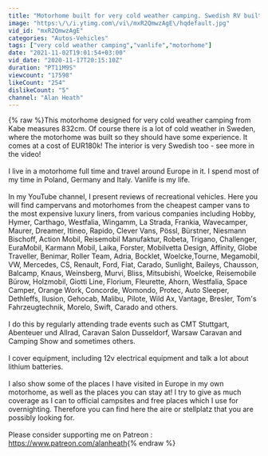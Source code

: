 ```yaml
---
title: "Motorhome built for very cold weather camping. Swedish RV built for minus 35C"
image: "https:\/\/i.ytimg.com\/vi\/mxR2QmwzAgE\/hqdefault.jpg"
vid_id: "mxR2QmwzAgE"
categories: "Autos-Vehicles"
tags: ["very cold weather camping","vanlife","motorhome"]
date: "2021-11-02T19:01:54+03:00"
vid_date: "2020-11-17T20:15:10Z"
duration: "PT11M9S"
viewcount: "17598"
likeCount: "254"
dislikeCount: "5"
channel: "Alan Heath"
---
```

{% raw %}This motorhome designed for very cold weather camping from Kabe measures 832cm.  Of course there is a lot of cold weather in Sweden, where the motorhome was built so they should have some experience.  It comes at a cost of EUR180k!  The interior is very Swedish too - see more in the video!<br /><br />I live in a motorhome full time and travel around Europe in it.  I spend most of my time in Poland, Germany and Italy.  Vanlife is my life. <br /><br />In my YouTube channel, I present reviews of recreational vehicles.  Here you will find campervans and motorhomes from the cheapest camper vans to the most expensive luxury liners, from various companies including Hobby, Hymer, Carthago, Westfalia, Wingamm, La Strada, Frankia, Wavecamper, Maurer, Dreamer, Itineo, Rapido, Clever Vans, Pössl, Bürstner, Niesmann Bischoff, Action Mobil, Reisemobil Manufaktur, Robeta, Trigano, Challenger, EuraMobil, Karmann Mobil, Laika, Forster, Mobilvetta Design, Affinity, Globe Traveller, Benimar, Roller Team, Adria, Bocklet, Woelcke,Tourne, Megamobil, VW, Mercedes, CS, Renault, Ford, Fiat, Carado, Sunlight, Baileys, Chausson, Balcamp, Knaus, Weinsberg, Murvi, Bliss, Mitsubishi, Woelcke, Reisemobile Bürow, Holzmobil, Giotti Line, Florium, Fleurette, Ahorn, Westfalia, Space Camper, Orange Work, Concorde, Womondo, Protec, Auto Sleeper, Dethleffs, Ilusion, Gehocab, Malibu, Pilote, Wild Ax, Vantage, Bresler, Tom's Fahrzeugtechnik, Morelo, Swift, Carado and others.<br /><br />I do this by regularly attending trade events such as CMT Stuttgart, Abenteuer und Allrad, Caravan Salon Dusseldorf, Warsaw Caravan and Camping Show and sometimes others.<br /><br />I cover equipment, including 12v electrical equipment and talk a lot about lithium batteries.<br /><br />I also show some of the places I have visited in Europe in my own motorhome, as well as the places you can stay at!  I try to give as much coverage as I can to official campsites and free places which I use for overnighting.  Therefore you can find here the aire or stellplatz that you are possibly looking for.<br /><br />Please consider supporting me on Patreon : <a rel="nofollow" target="blank" href="https://www.patreon.com/alanheath">https://www.patreon.com/alanheath</a>{% endraw %}
